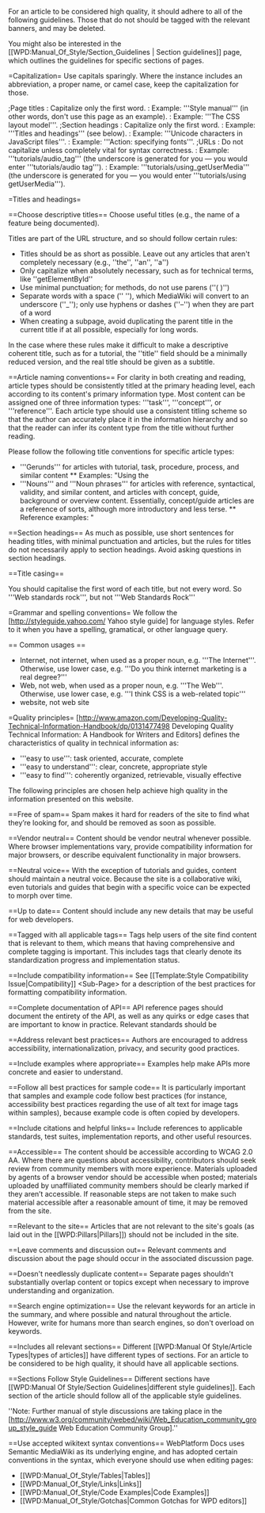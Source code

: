 For an article to be considered high quality, it should adhere to all of the following guidelines. Those that do not should be tagged with the relevant banners, and may be deleted.

You might also be interested in the [[WPD:Manual_Of_Style/Section_Guidelines | Section guidelines]] page, which outlines the guidelines for specific sections of pages.

=Capitalization=
Use capitals sparingly. Where the instance includes an abbreviation, a proper name, or camel case, keep the capitalization for those.

;Page titles
: Capitalize only the first word.
: Example: '''Style manual''' (in other words, don't use this page as an example).
: Example: '''The CSS layout model'''. 
;Section headings
: Capitalize only the first word.
: Example: '''Titles and headings''' (see below).
: Example: '''Unicode characters in JavaScript files'''.
: Example: '''Action: specifying fonts'''.
;URLs
: Do not capitalize unless completely vital for syntax correctness.
: Example: '''tutorials/audio_tag''' (the underscore is generated for you &mdash; you would enter '''tutorials/audio tag''').
: Example: '''tutorials/using_getUserMedia''' (the underscore is generated for you &mdash; you would enter '''tutorials/using getUserMedia''').

=Titles and headings=

==Choose descriptive titles==
Choose useful titles (e.g., the name of a feature being documented).

Titles are part of the URL structure, and so should follow certain rules:
* Titles should be as short as possible. Leave out any articles that aren't completely necessary (e.g., ''the'', ''an'', ''a'')
* Only capitalize when absolutely necessary, such as for technical terms, like ''getElementById''
* Use minimal punctuation; for methods, do not use parens (''( )'') 
* Separate words with a space ('' ''), which MediaWiki will convert to an underscore (''_''); only use hyphens or dashes (''–'') when they are part of a word
* When creating a subpage, avoid duplicating the parent title in the current title if at all possible, especially for long words.

In the case where these rules make it difficult to make a descriptive coherent title, such as for a tutorial, the ''title'' field should be a minimally reduced version, and the real title should be given as a subtitle.

==Article naming conventions==
For clarity in both creating and reading, article types should be consistently titled at the primary heading level, each according to its content's primary information type. Most content can be assigned one of three information types: '''task''', '''concept''', or '''reference'''. Each article type should use a consistent titling scheme so that the author can accurately place it in the information hierarchy and so that the reader can infer its content type from the title without further reading.

Please follow the following title conventions for specific article types:
* '''Gerunds''' for articles with tutorial, task, procedure, process, and similar content
** Examples: "Using the <audio> tag", "Drawing on the canvas", "Using getLocation data" 
* '''Nouns''' and '''Noun phrases''' for articles with reference, syntactical, validity, and similar content, and articles with concept, guide, background or overview content. Essentially, concept/guide articles are a reference of sorts, although more introductory and less terse.
** Reference examples: "<audio> tag attributes", "Valid .moveTo values", "Latitude and longitude notation"
** Examples: "Introduction to Flexbox", "The history of the Web", "Information architecture"

==Section headings==
As much as possible, use short sentences for heading titles, with minimal punctuation and articles, but the rules for titles do not necessarily apply to section headings. Avoid asking questions in section headings.

==Title casing==

You should capitalise the first word of each title, but not every word. So '''Web standards rock''', but not '''Web Standards Rock'''

=Grammar and spelling conventions=
We follow the [http://styleguide.yahoo.com/ Yahoo style guide] for language styles. Refer to it when you have a spelling, gramatical, or other language query.

== Common usages ==

* Internet, not internet, when used as a proper noun, e.g. '''The Internet'''. Otherwise, use lower case, e.g. '''Do you think internet marketing is a real degree?'''
* Web, not web, when used as a proper noun, e.g. '''The Web'''. Otherwise, use lower case, e.g. '''I think CSS is a web-related topic'''
* website, not web site

=Quality principles=
[http://www.amazon.com/Developing-Quality-Technical-Information-Handbook/dp/0131477498 Developing Quality Technical Information: A Handbook for Writers and Editors] defines the characteristics of quality in technical information as:
* '''easy to use''': task oriented, accurate, complete
* '''easy to understand''': clear, concrete, appropriate style
* '''easy to find''': coherently organized, retrievable, visually effective

The following principles are chosen help achieve high quality in the information presented on this website.

==Free of spam==
Spam makes it hard for readers of the site to find what they’re looking for, and should be removed as soon as possible.

==Vendor neutral==
Content should be vendor neutral whenever possible. Where browser implementations vary, provide compatibility information for major browsers, or describe equivalent functionality in major browsers.

==Neutral voice==
With the exception of tutorials and guides, content should maintain a neutral voice.  Because the site is a collaborative wiki, even tutorials and guides that begin with a specific voice can be expected to morph over time.

==Up to date==
Content should include any new details that may be useful for web developers.

==Tagged with all applicable tags==
Tags help users of the site find content that is relevant to them, which means that having comprehensive and complete tagging is important. This includes tags that clearly denote its standardization progress and implementation status.

==Include compatibility information==
See [[Template:Style Compatibility Issue|Compatibility]] &lt;Sub-Page&gt; for a description of the best practices for formatting compatibility information.

==Complete documentation of API==
API reference pages should document the entirety of the API, as well as any quirks or edge cases that are important to know in practice.  Relevant standards should be

==Address relevant best practices==
Authors are encouraged to address accessibility, internationalization, privacy, and security good practices.

==Include examples where appropriate==
Examples help make APIs more concrete and easier to understand.

==Follow all best practices for sample code==
It is particularly important that samples and example code follow best practices (for instance, accessibility best practices regarding the use of alt text for image tags within samples), because example code is often copied by developers.

==Include citations and helpful links==
Include references to applicable standards, test suites, implementation reports, and other useful resources.

==Accessible==
The content should be accessible according to WCAG 2.0 AA. Where there are questions about accessibility, contributors should seek review from community members with more experience. Materials uploaded by agents of a browser vendor should be accessible when posted; materials uploaded by unaffiliated community members should be clearly marked if they aren’t accessible. If reasonable steps are not taken to make such material accessible after a reasonable amount of time, it may be removed from the site.

==Relevant to the site==
Articles that are not relevant to the site's goals (as laid out in the [[WPD:Pillars|Pillars]]) should not be included in the site.

==Leave comments and discussion out==
Relevant comments and discussion about the page should occur in the associated discussion page.

==Doesn't needlessly duplicate content==
Separate pages shouldn't substantially overlap content or topics except when necessary to improve understanding and organization. 

==Search engine optimization==
Use the relevant keywords for an article in the summary, and where possible and natural throughout the article. However, write for humans more than search engines, so don't overload on keywords.

==Includes all relevant sections==
Different [[WPD:Manual Of Style/Article Types|types of articles]] have different types of sections. For an article to be considered to be high quality, it should have all applicable sections.

==Sections Follow Style Guidelines==
Different sections have [[WPD:Manual Of Style/Section Guidelines|different style guidelines]]. Each section of the article should follow all of the applicable style guidelines.

''Note: Further manual of style discussions are taking place in the [http://www.w3.org/community/webed/wiki/Web_Education_community_group_style_guide Web Education Community Group].''

==Use accepted wikitext syntax conventions==
WebPlatform Docs uses Semantic MediaWiki as its underlying engine, and has adopted certain conventions in the syntax, which everyone should use when editing pages:

* [[WPD:Manual_Of_Style/Tables|Tables]]
* [[WPD:Manual_Of_Style/Links|Links]]
* [[WPD:Manual_Of_Style/Code Examples|Code Examples]]
* [[WPD:Manual_Of_Style/Gotchas|Common Gotchas for WPD editors]]